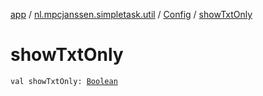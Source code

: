 [app](../../index.md) / [nl.mpcjanssen.simpletask.util](../index.md) / [Config](index.md) / [showTxtOnly](.)

# showTxtOnly

`val showTxtOnly: `[`Boolean`](https://kotlinlang.org/api/latest/jvm/stdlib/kotlin/-boolean/index.html)
